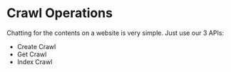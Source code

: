 # Crawl Operations

Chatting for the contents on a website is very simple. Just use our 3 APIs:
- Create Crawl
- Get Crawl
- Index Crawl
